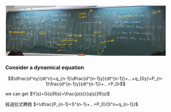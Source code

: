 ![image.png](https://raw.githubusercontent.com/Ash0645/image_remote/main/202307172324184.png)

### Consider a dynamical equation
$$\dfrac{d^ny}{dt^n}+q_{n-1}\dfrac{d^{n-1}y}{dt^{n-1}}+...+q_{0y}=P_{n-1}\frac{d^{n-1}y}{dt^{n-1}}+...+P_0r$$

we can get $Y(s)=G(s)R(s)=\frac{p(s)}{q(s)}R(s)$

經過拉式轉換
$=\dfrac{P_{n-1}+S^{n-1}+...+P_0}{S^n+q_{n-1}}$
